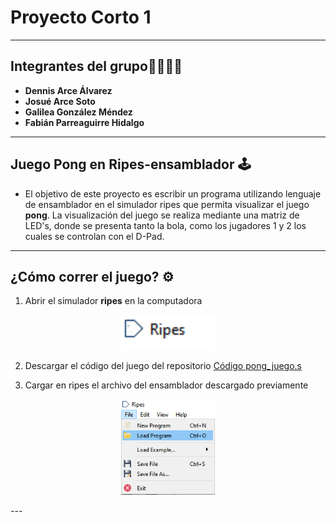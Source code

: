 # Proyecto Corto 1 

---

## Integrantes del grupo👩‍💻👨‍💻
- **Dennis Arce Álvarez**
- **Josué Arce Soto**
- **Galilea González Méndez**
- **Fabián Parreaguirre Hidalgo**

---
## Juego Pong en Ripes-ensamblador 🕹️

- El objetivo de este proyecto es escribir un programa utilizando lenguaje de ensamblador en el simulador ripes que permita visualizar el juego **pong**. La visualización del juego se realiza mediante una matriz de LED's, donde se presenta tanto la bola, como los jugadores 1 y 2 los cuales se controlan con el D-Pad.

---

## ¿Cómo correr el juego? ⚙️
1. Abrir el simulador **ripes** en la computadora
<p align="center">
  <img src="ripes.png" width="150"/>
</p>

2. Descargar el código del juego del repositorio  [Código pong_juego.s](https://github.com/fabianparrea/ProyectoDigitales/blob/main/pong_juego.s)

3. Cargar en ripes el archivo del ensamblador descargado previamente
<p align="center">
  <img src="load.png" width="150"/>
</p>
---
